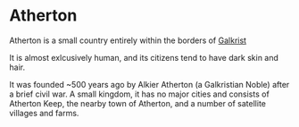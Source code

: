 # Atherton

Atherton is a small country entirely within the borders of [Galkrist](Galkrist.md)

It is almost exlcusively human, and its citizens tend to have dark skin and hair.

It was founded ~500 years ago by Alkier Atherton (a Galkristian Noble) after a brief civil war.
A small kingdom, it has no major cities and consists of Atherton Keep, the nearby town of Atherton, and a number of satellite villages and farms.
